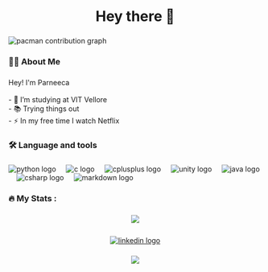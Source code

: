 <h1 align="center">Hey there 👋</h1>

###

<picture>
    <source media="(prefers-color-scheme: dark)" srcset="https://raw.githubusercontent.com/msimperfect/msimperfect/output/pacman-contribution-graph-dark.svg">
    <source media="(prefers-color-scheme: light)" srcset="https://raw.githubusercontent.com/msimperfect/msimperfect/output/pacman-contribution-graph.svg">
    <img alt="pacman contribution graph" src="https://raw.githubusercontent.com/msimperfect/msimperfect/output/pacman-contribution-graph.svg">
</picture

###
<h3 align="left">👩‍💻  About Me</h3>

###

<p align="left">Hey! I'm Parneeca <br><br>- 🔭 I’m studying at VIT Vellore<br>- 📚 Trying things out<br>- ⚡ In my free time I watch Netflix</p>

###

<h3 align="left">🛠 Language and tools</h3>

###

<div align="left">
  <img src="https://cdn.jsdelivr.net/gh/devicons/devicon/icons/python/python-original.svg" height="40" alt="python logo"  />
  <img width="12" />
  <img src="https://cdn.jsdelivr.net/gh/devicons/devicon/icons/c/c-original.svg" height="40" alt="c logo"  />
  <img width="12" />
  <img src="https://cdn.jsdelivr.net/gh/devicons/devicon/icons/cplusplus/cplusplus-original.svg" height="40" alt="cplusplus logo"  />
  <img width="12" />
  <img src="https://cdn.jsdelivr.net/gh/devicons/devicon/icons/unity/unity-original.svg" height="40" alt="unity logo"  />
  <img width="12" />
  <img src="https://cdn.jsdelivr.net/gh/devicons/devicon/icons/java/java-original.svg" height="40" alt="java logo"  />
  <img width="12" />
  <img src="https://cdn.jsdelivr.net/gh/devicons/devicon/icons/csharp/csharp-original.svg" height="40" alt="csharp logo"  />
  <img width="12" />
  <img src="https://skillicons.dev/icons?i=md" height="40" alt="markdown logo"  />
</div>

###

<h3 align="left">🔥   My Stats :</h3>

###

<div align="center">
 <img src="https://github-readme-stats.vercel.app/api?username=MsImperfect&theme=dracula"show_icons=true"/> <br>
</div>

###

<div align="center">
  <a href="https://www.linkedin.com/in/parneeca-mahale-0b4956333/" target="_blank">
    <img src="https://raw.githubusercontent.com/maurodesouza/profile-readme-generator/master/src/assets/icons/social/linkedin/default.svg" width="37" height="25" alt="linkedin logo"  />
  </a>
</div>

###

<div align="center">
  <img src="https://visitor-badge.laobi.icu/badge?page_id=MsImperfect.MsImperfect&"  />
</div>
